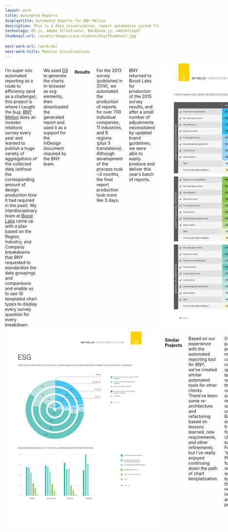 ```yaml
---
layout: work
title: Automated Reports
displaytitle: Automated Reports for BNY Mellon
description: This is a data visualization, report automation system from D3 append to PDF export.
technology: D3.js, Adobe Illustrator, Backbone.js, wkhtmltopdf
thumbnail-url: /assets/images/case-studies/bny/thumbnail.jpg

next-work-url: /work/nbr
next-work-title: Modular Visualizations
---
```


<div class="row">
    <div class="medium-6 columns">
        <p>I’m super into automated reporting as a route to efficiency (and as a challenge); this project is where I caught the bug. <a href="https://www.bnymellon.com/">BNY Mellon</a> does an investor relations survey every year and wanted to publish a huge variety of aggregations of the collected data (without the corresponding amount of design production time it had required in the past). My interdisciplinary team at <a href="http://www.boostlabs.com/">Boost Labs</a> came up with a plan based on the Region, Industry, and Company breakdowns that BNY requested to standardize the data groupings and comparisons and enable us to use 10 templated chart types to display every survey question for every breakdown.</p>
        <p>We used <a href="http://d3js.org/">D3</a> to generate the charts in-browser as svg elements, then downloaded the generated report and used it as a support for the InDesign document required by the BNY team.</p>
        <h4>Results</h4>
        <p>For the 2013 survey (published in 2014), we automated the production of reports for over 700 individual companies, 11 industries, and 9 regions (plus 3 translations). Although development of the process took ~3 months, the final report production took more like 3 days.</p>
        <p>BNY returned to Boost Labs for production of the 2015 survey results, and after a small number of adjustments necessitated by updated brand guidelines, we were able to easily produce and deliver this year’s batch of reports.</p>
        <img src="/assets/images/case-studies/bny/bny9.png" alt="700 Benchmark Reports">
    </div>
    <div class="medium-6 columns">
        <img src="/assets/images/case-studies/bny/bny10.png" alt="700 Benchmark Reports">
        <h4>Similar Projects</h4>
        <p>Based on our experience with the automated reporting tool for BNY, we’ve created similar automated tools for other clients. There’ve been some re-architecture and refactoring based on lessons learned, new requirements, and other refinements, but I’ve really enjoyed continuing down the path of chart templatization.</p>
        <p>One particular project had more custom and complex spread layouts (as well as data that is more variable than survey responses), so we began using Backbone.js as an MVC framework for viewing charts within each page. For full “export to PDF” functionality we use wkhtmltopdf, bypassing the previous need for InDesign and post-processing</p>
    </div>
</div>

